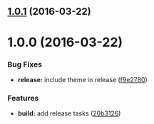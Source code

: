 <a name="1.0.1"></a>
## [1.0.1](/http://github.com-personal/paradox41/firewatch-syntax-sublime/compare/v1.0.0...v1.0.1) (2016-03-22)




<a name="1.0.0"></a>
# 1.0.0 (2016-03-22)


### Bug Fixes

* **release:** include theme in release ([f9e2780](http://github.com-personal/paradox41/firewatch-syntax-sublime/commits/f9e2780))

### Features

* **build:** add release tasks ([20b3126](http://github.com-personal/paradox41/firewatch-syntax-sublime/commits/20b3126))



